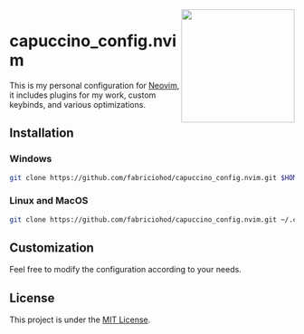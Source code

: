 
<img width="200" height="200" style="float: right;" src="https://my-cdn-s2.s3.sa-east-1.amazonaws.com/other/icon.png">

# capuccino_config.nvim

This is my personal configuration for [Neovim](https://neovim.io/), it includes plugins for my work, custom keybinds, and various optimizations.

## Installation

### Windows

```bash
git clone https://github.com/fabriciohod/capuccino_config.nvim.git $HOME\AppData\Local\nvim --depth 1 && nvim
```

### Linux and MacOS

```bash
git clone https://github.com/fabriciohod/capuccino_config.nvim.git ~/.config/nvim --depth 1 && nvim
```

## Customization

Feel free to modify the configuration according to your needs.

## License

This project is under the [MIT License](LICENSE).
